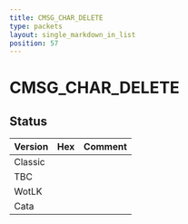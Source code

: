 ```yaml
---
title: CMSG_CHAR_DELETE
type: packets
layout: single_markdown_in_list
position: 57
---
```


# CMSG_CHAR_DELETE

## Status

Version | Hex | Comment
---------- | ---------- | ---------- 
Classic |  |  
TBC |  |  
WotLK |  |  
Cata |  |  
